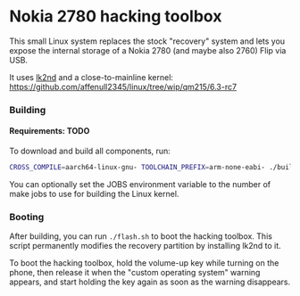 # Nokia 2780 hacking toolbox

This small Linux system replaces the stock "recovery" system and lets you expose
the internal storage of a Nokia 2780 (and maybe also 2760) Flip via USB.

It uses [lk2nd](https://github.com/msm8916-mainline/lk2nd) and a
close-to-mainline kernel:
<https://github.com/affenull2345/linux/tree/wip/qm215/6.3-rc7>

### Building

#### Requirements: TODO

To download and build all components, run:

```sh
CROSS_COMPILE=aarch64-linux-gnu- TOOLCHAIN_PREFIX=arm-none-eabi- ./build.sh
```

You can optionally set the JOBS environment variable to the number of make jobs
to use for building the Linux kernel.

### Booting
After building, you can run `./flash.sh` to boot the hacking toolbox.
This script permanently modifies the recovery partition by installing lk2nd
to it.

To boot the hacking toolbox, hold the volume-up key while turning on the
phone, then release it when the "custom operating system" warning appears, and
start holding the key again as soon as the warning disappears.
